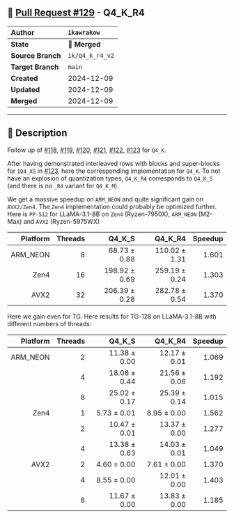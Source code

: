 ## 🔀 [Pull Request #129](https://github.com/ikawrakow/ik_llama.cpp/pull/129) - Q4_K_R4

| **Author** | `ikawrakow` |
| :--- | :--- |
| **State** | 🔀 **Merged** |
| **Source Branch** | `ik/q4_k_r4_v2` |
| **Target Branch** | `main` |
| **Created** | 2024-12-09 |
| **Updated** | 2024-12-09 |
| **Merged** | 2024-12-09 |

---

## 📄 Description

Follow up of [#118](https://github.com/ikawrakow/ik_llama.cpp/issues/118), [#119](https://github.com/ikawrakow/ik_llama.cpp/issues/119), [#120](https://github.com/ikawrakow/ik_llama.cpp/issues/120), [#121](https://github.com/ikawrakow/ik_llama.cpp/issues/121), [#122](https://github.com/ikawrakow/ik_llama.cpp/issues/122), [#123](https://github.com/ikawrakow/ik_llama.cpp/issues/123)  for `Q4_K`.

After having demonstrated interleaved rows with blocks and super-blocks for `IQ4_XS` in [#123](https://github.com/ikawrakow/ik_llama.cpp/issues/123), here the corresponding implementation for `Q4_K`. To not have an explosion of quantization types, `Q4_K_R4` corresponds to `Q4_K_S` (and there is no `_R4` variant for `Q4_K_M`).

We get a massive speedup on `ARM_NEON` and quite significant gain on `AVX2/Zen4`. The `Zen4` implementation could probably be optimized further. Here is `PP-512` for LLaMA-3.1-8B on `Zen4` (Ryzen-7950X), `ARM_NEON` (M2-Max) and `AVX2` (Ryzen-5975WX)

| Platform |  Threads | Q4_K_S | Q4_K_R4 | Speedup |
| ---: | ---: | ---: | ---: | ---: |
| ARM_NEON |  8 |  68.73 ± 0.88  | 110.02 ± 1.31  | 1.601 |
| Zen4            | 16 | 198.92 ± 0.69  | 259.19 ± 0.24  | 1.303 |
| AVX2           | 32 | 206.39 ± 0.28  | 282.78 ± 0.54  | 1.370 |

Here we gain even for TG. Here results for TG-128 on LLaMA-3.1-8B with different numbers of threads:

| Platform |  Threads | Q4_K_S | Q4_K_R4 | Speedup |
| ---: | ---: | ---: | ---: | ---: |
| ARM_NEON |  2 |  11.38 ± 0.00  | 12.17 ± 0.01  | 1.069 |
|                       |  4 |  18.08 ± 0.44  | 21.56 ± 0.06  | 1.192 |
|                       |  8 |  25.02 ± 0.17   | 25.39 ± 0.14  | 1.015 |
| Zen4            | 1 |  5.73 ± 0.01  | 8.95 ± 0.00  |  1.562 |
|                      | 2 |  10.47 ± 0.01  | 13.37 ± 0.00  |  1.277 |
|                      | 4 |  13.38 ± 0.63  | 14.03 ± 0.01  |  1.049 |
| AVX2           | 2 | 4.60 ± 0.00   | 7.61 ± 0.00  | 1.370 |
|                     | 4 | 8.55 ± 0.00    | 12.01 ± 0.00  | 1.403 |
|                     | 8 |  11.67 ± 0.00   | 13.83 ± 0.00  | 1.185 |